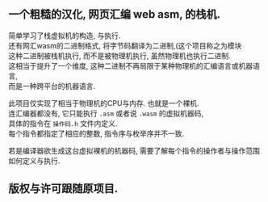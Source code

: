 ## 一个粗糙的汉化, 网页汇编 web asm, 的栈机.
简单学习了栈虚拟机的构造, 与执行.   
还有网汇wasm的二进制格式, 将字节码翻译为二进制,(这个项目称之为模块    
这种二进制被栈机执行, 而不是被物理机执行, 虽然物理机也执行二进制.   
这相当于提升了一个维度, 这种二进制不再局限于某种物理机的汇编语言或机器语言,   
而是一种跨平台的机器语言.   

此项目仅实现了相当于物理机的CPU与内存. 也就是一个裸机.   
连汇编器都没有, 它只能执行 ``.asm`` 或者说 ``.wasm`` 的虚拟机器码,   
具体的指令在 ``操作码.h`` 文件内定义.   
每个指令都指定了相应的整数, 指令序与枚举序并不一致.   

若是编译器欲生成这台虚拟裸机的机器码, 需要了解每个指令的操作者与操作范围如何定义与执行.   

## 版权与许可跟随原项目.
